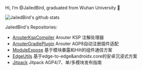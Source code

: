 
Hi, I’m @JailedBird, graduated from Wuhan University 👋 

![JailedBird's github stats](https://github-readme-stats.vercel.app/api?username=JailedBird&include_all_commits=true)

<!-- ![Top Langs](https://github-readme-stats.vercel.app/api/top-langs/?username=JailedBird&layout=compact&hide=HTML,javascript,css)
 -->
<!---
JailedBird/JailedBird is a ✨ special ✨ repository because its `README.md` (this file) appears on your GitHub profile.
You can click the Preview link to take a look at your changes.
--->

JailedBird's Repositories:

- [ArouterKspCompiler](https://github.com/JailedBird/ArouterKspCompiler) Arouter KSP 注解处理器
- [ArouterGradlePlugin](https://github.com/JailedBird/ArouterGradlePlugin) Arouter AGP8自动注册插件适配
- [ModuleExpose](https://github.com/JailedBird/ModuleExpose) 基于模块暴露和Hilt的组件通信方案
- [EdgeUtils](https://github.com/JailedBird/EdgeUtils) 基于edge-to-edge&androidx.core的安卓沉浸式方案
- [Jitpack](https://github.com/JailedBird/jitpack) Jitpack AGP4/7、单/多模块发布指南
